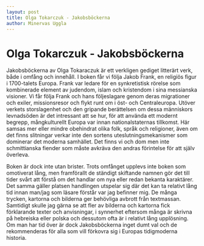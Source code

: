 ```yaml
---
layout: post
title: Olga Tokarczuk - Jakobsböckerna
author: Minervas Uggla
---
```


# Olga Tokarczuk - Jakobsböckerna

Jakobsböckerna av Olga Tokaraczuk är ett verkligen gediget litterärt verk, både i omfång och innehåll. I boken får vi följa Jakob Frank, en religiös figur i 1700-talets Europa. Frank var ledare för en synkretistisk rörelse som kombinerade element av judendom, islam och kristendom i sina messianska visioner. Vi får följa Frank och hans följeslagare genom deras migrationer och exiler, missionsresor och flykt runt om i öst- och Centraleuropa. Utöver verkets storslagenhet och den gripande berättelsen om dessa människors levnadsöden är det intressant att se hur, för att använda ett modernt begrepp, mångkulturellt Europa var innan nationalstaternas tillkomst. Här samsas mer eller mindre obehindrat olika folk, språk och religioner, även om det finns slitningar verkar inte den sortens uteslutningsmekanismer som dominerar det moderna samhället. Det finns vi och dom men inte schmittianska fiender som måste avkräva den andras förintelse för att själv överleva. 

Boken är dock inte utan brister. Trots omfånget upplevs inte boken som omotiverat lång, men framförallt de ständigt skiftande namnen gör det till tider svårt att förstå om det handlar om nya eller redan bekanta karaktärer. Det samma gäller platsen handlingen utspelar sig där det kan ta relativt lång tid innan man/jag som läsare förstår var jag befinner mig. De många trycken, kartorna och bilderna ger behövliga avbrott från textmassan. Samtidigt skulle jag gärna se att fler av bilderna och kartorna fick förklarande texter och anvisningar, i synnerhet eftersom många är skrivna på hebreiska eller polska och dessutom ofta är i relativt lång upplösning. Om man har tid över är dock Jakobsböckerna inget dumt val och de rekommenderas för alla som vill förkovra sig i Europas tidigmoderna historia. 
